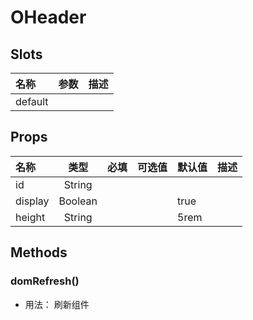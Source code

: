 # OHeader



## Slots

| 名称    | 参数 | 描述 |
| :------ | :--- | :--- |
| default |      |      |

## Props

| 名称    |   类型  | 必填 | 可选值 | 默认值 | 描述 |
| :------ | :-----: | :--: | :----- | :----- | :--- |
| id      |  String |      |        |        |      |
| display | Boolean |      |        | true   |      |
| height  |  String |      |        | 5rem   |      |

## Methods

### domRefresh()
- 用法： 刷新组件